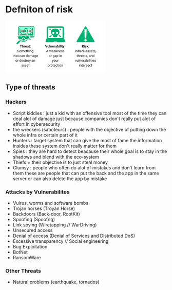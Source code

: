 # Defniton of risk

![risks](../assets/risks.png)

## Type of threats
### Hackers 
- Script kiddies : just a kid with an offensive tool most of the time they can deal alot of damage just because companies don't really put alot of effort in cybersecurity
- the wreckers (saboteurs) : people with the objective of putting down the whole infra or certain part of it 
- Hunters : target system that can give the most of fame the information insides these system don't really matter for them
- Spies : they are hard to detect beacause their whole goal is to stay in the shadows and blend with the eco-system
- Thiefs = their objective is to just steal money 
- Clumsy : people who often do alot of mistakes and don't learn from them these are people that can put the back and the app in the same server or can also delete the app by mistake

### Attacks by Vulnerabilites 
- Vuirus, worms and software bombs
- Trojan horses (Troyan Horse)
- Backdoors (Back-door, RootKit)
- Spoofing (Spoofng)
- Link spying (Wiretapping // WarDriving)
- Unsecured access
- Denial of access (Denial of Services and Distributed DoS)
- Excessive transparency // Social engineering
- Bug Exploitation
- BotNet
- RansomWare

### Other Threats 
- Natural problems (earthquake, tornados)
